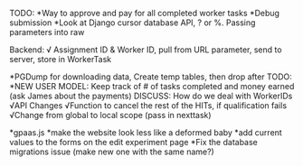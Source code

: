 TODO:
*Way to approve and pay for all completed worker tasks
*Debug submission
*Look at Django cursor database API, ? or %. Passing parameters into raw

Backend:
√ Assignment ID & Worker ID, pull from URL parameter, send to server, store in WorkerTask

*PGDump for downloading data, Create temp tables, then drop after
	TODO: *NEW USER MODEL: Keep track of # of tasks completed and money earned (ask James about the payments)
	DISCUSS: How do we deal with WorkerIDs
√API Changes
	√Function to cancel the rest of the HITs, if qualification fails
	√Change from global to local scope (pass in nexttask)


*gpaas.js
*make the website look less like a deformed baby
*add current values to the forms on the edit experiment page
*Fix the database migrations issue (make new one with the same name?)

